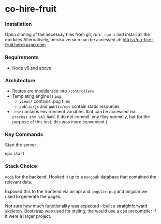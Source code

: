 # co-hire-fruit

### Installation

Upon cloning of the necessay files from git, run: ``` npm i``` and install all the modules
Alternatively, heroku version can be accessed at: https://co-hire-fruit.herokuapp.com

### Requirements

* Node v6 and above

### Architecture

* Routes are modularzed into ```/controllers```
* Templating engine is ```pug``` 
    * ```views/``` contains .pug files
    * ```public/js``` and ```public/css``` contain static resources
* ```.env``` contains environment variables that can be accessed via ```process.env.VAR_NAME``` (I do not commit .env files normally, but for the purpose of this test, this was more convenient.)

### Key Commands
Start the server
```sh
npm start
```

### Stack Choice
```node``` for the backend. Hooked it up to a ```mongodb``` database that contained the relevant data. 

Exposed this to the frontend via an api and ```angular```. ```pug``` and angular we used to generate the pages.

Not sure how much functionality was expected - built a straightforward skeleton. Bootstrap was used for styling, the would use a css precompiler if it were a larger project. 




